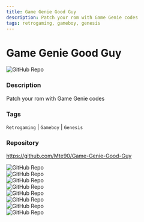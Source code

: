 ```yaml
---
title: Game Genie Good Guy
description: Patch your rom with Game Genie codes
tags: retrogaming, gameboy, genesis
---
```

        

# Game Genie Good Guy

![GitHub Repo](https://img.shields.io/static/v1?label=category&message=opensource&color=green)

### Description

Patch your rom with Game Genie codes

### Tags

`Retrogaming` | `Gameboy` | `Genesis`

### Repository

https://github.com/Mte90/Game-Genie-Good-Guy

![GitHub Repo](https://img.shields.io/github/stars/Mte90/Game-Genie-Good-Guy?style=social)<br />![GitHub Repo](https://img.shields.io/github/forks/Mte90/Game-Genie-Good-Guy?style=social)<br />![GitHub Repo](https://img.shields.io/github/v/tag/Mte90/Game-Genie-Good-Guy?style=social)<br />![GitHub Repo](https://img.shields.io/github/contributors/Mte90/Game-Genie-Good-Guy)<br />![GitHub Repo](https://img.shields.io/github/issues-pr/Mte90/Game-Genie-Good-Guy)<br />![GitHub Repo](https://img.shields.io/github/issues/Mte90/Game-Genie-Good-Guy)<br />![GitHub Repo](https://img.shields.io/github/license/Mte90/Game-Genie-Good-Guy)<br />![GitHub Repo](https://img.shields.io/github/last-commit/Mte90/Game-Genie-Good-Guy)<br />